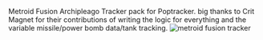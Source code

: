 Metroid Fusion Archipleago Tracker pack for Poptracker.
big thanks to Crit Magnet for their contributions of writing the logic for everything and the variable missile/power bomb data/tank tracking.
![metroid fusion tracker](https://github.com/user-attachments/assets/46ce9b8d-abe2-48b1-b8a7-a9219e8038ef)
